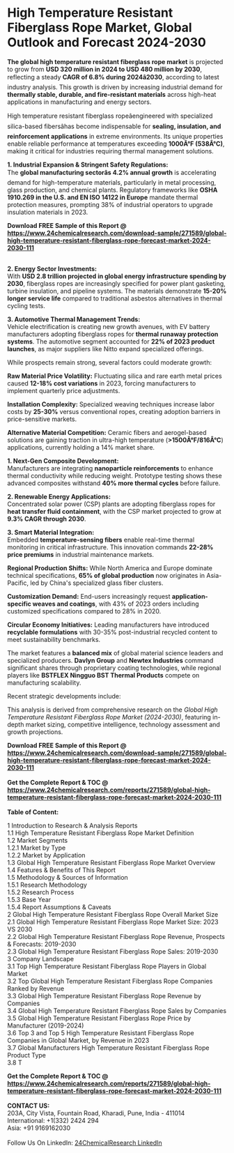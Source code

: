 <h1>High Temperature Resistant Fiberglass Rope Market, Global Outlook and Forecast 2024-2030</h1><p><strong>The global high temperature resistant fiberglass rope market</strong> is projected to grow from <strong>USD 320 million in 2024 to USD 480 million by 2030</strong>, reflecting a steady <strong>CAGR of 6.8% during 2024â2030</strong>, according to latest industry analysis. This growth is driven by increasing industrial demand for <strong>thermally stable, durable, and fire-resistant materials</strong> across high-heat applications in manufacturing and energy sectors.</p><p>High temperature resistant fiberglass ropeâengineered with specialized silica-based fibersâhas become indispensable for <strong>sealing, insulation, and reinforcement applications</strong> in extreme environments. Its unique properties enable reliable performance at temperatures exceeding <strong>1000Â°F (538Â°C)</strong>, making it critical for industries requiring thermal management solutions.</p><p><strong>1. Industrial Expansion &amp; Stringent Safety Regulations:</strong><br>
The <strong>global manufacturing sectorâs 4.2% annual growth</strong> is accelerating demand for high-temperature materials, particularly in metal processing, glass production, and chemical plants. Regulatory frameworks like <strong>OSHA 1910.269 in the U.S. and EN ISO 14122 in Europe</strong> mandate thermal protection measures, prompting 38% of industrial operators to upgrade insulation materials in 2023.</p><div><b>Download FREE Sample of this Report @ 
            <a href="https://www.24chemicalresearch.com/download-sample/271589/global-high-temperature-resistant-fiberglass-rope-forecast-market-2024-2030-111">
            https://www.24chemicalresearch.com/download-sample/271589/global-high-temperature-resistant-fiberglass-rope-forecast-market-2024-2030-111</a></b></div><br><p><strong>2. Energy Sector Investments:</strong><br>
With <strong>USD 2.8 trillion projected in global energy infrastructure spending by 2030</strong>, fiberglass ropes are increasingly specified for power plant gasketing, turbine insulation, and pipeline systems. The materials demonstrate <strong>15-20% longer service life</strong> compared to traditional asbestos alternatives in thermal cycling tests.</p><p><strong>3. Automotive Thermal Management Trends:</strong><br>
Vehicle electrification is creating new growth avenues, with EV battery manufacturers adopting fiberglass ropes for <strong>thermal runaway protection systems</strong>. The automotive segment accounted for <strong>22% of 2023 product launches</strong>, as major suppliers like Nitto expand specialized offerings.</p><p>While prospects remain strong, several factors could moderate growth:</p><p><strong>Raw Material Price Volatility:</strong> Fluctuating silica and rare earth metal prices caused <strong>12-18% cost variations</strong> in 2023, forcing manufacturers to implement quarterly price adjustments.</p><p><strong>Installation Complexity:</strong> Specialized weaving techniques increase labor costs by <strong>25-30%</strong> versus conventional ropes, creating adoption barriers in price-sensitive markets.</p><p><strong>Alternative Material Competition:</strong> Ceramic fibers and aerogel-based solutions are gaining traction in ultra-high temperature (<strong>&gt;1500Â°F/816Â°C</strong>) applications, currently holding a 14% market share.</p><p><strong>1. Next-Gen Composite Development:</strong><br>
Manufacturers are integrating <strong>nanoparticle reinforcements</strong> to enhance thermal conductivity while reducing weight. Prototype testing shows these advanced composites withstand <strong>40% more thermal cycles</strong> before failure.</p><p><strong>2. Renewable Energy Applications:</strong><br>
Concentrated solar power (CSP) plants are adopting fiberglass ropes for <strong>heat transfer fluid containment</strong>, with the CSP market projected to grow at <strong>9.3% CAGR through 2030</strong>.</p><p><strong>3. Smart Material Integration:</strong><br>
Embedded <strong>temperature-sensing fibers</strong> enable real-time thermal monitoring in critical infrastructure. This innovation commands <strong>22-28% price premiums</strong> in industrial maintenance markets.</p><p><strong>Regional Production Shifts:</strong> While North America and Europe dominate technical specifications, <strong>65% of global production</strong> now originates in Asia-Pacific, led by China's specialized glass fiber clusters.</p><p><strong>Customization Demand:</strong> End-users increasingly request <strong>application-specific weaves and coatings</strong>, with 43% of 2023 orders including customized specifications compared to 28% in 2020.</p><p><strong>Circular Economy Initiatives:</strong> Leading manufacturers have introduced <strong>recyclable formulations</strong> with 30-35% post-industrial recycled content to meet sustainability benchmarks.</p><p>The market features a <strong>balanced mix</strong> of global material science leaders and specialized producers. <strong>Davlyn Group</strong> and <strong>Newtex Industries</strong> command significant shares through proprietary coating technologies, while regional players like <strong>BSTFLEX Ningguo BST Thermal Products</strong> compete on manufacturing scalability.</p><p>Recent strategic developments include:</p><p>This analysis is derived from comprehensive research on the <em>Global High Temperature Resistant Fiberglass Rope Market (2024-2030)</em>, featuring in-depth market sizing, competitive intelligence, technology assessment and growth projections.</p><div><b>Download FREE Sample of this Report @ 
            <a href="https://www.24chemicalresearch.com/download-sample/271589/global-high-temperature-resistant-fiberglass-rope-forecast-market-2024-2030-111">
            https://www.24chemicalresearch.com/download-sample/271589/global-high-temperature-resistant-fiberglass-rope-forecast-market-2024-2030-111</a></b></div><br><div><b>Get the Complete Report & TOC @ 
            <a href="https://www.24chemicalresearch.com/reports/271589/global-high-temperature-resistant-fiberglass-rope-forecast-market-2024-2030-111">
            https://www.24chemicalresearch.com/reports/271589/global-high-temperature-resistant-fiberglass-rope-forecast-market-2024-2030-111</a></b></div><br>
            <b>Table of Content:</b><p>1 Introduction to Research & Analysis Reports<br />
    1.1 High Temperature Resistant Fiberglass Rope Market Definition<br />
    1.2 Market Segments<br />
        1.2.1 Market by Type<br />
        1.2.2 Market by Application<br />
    1.3 Global High Temperature Resistant Fiberglass Rope Market Overview<br />
    1.4 Features & Benefits of This Report<br />
    1.5 Methodology & Sources of Information<br />
        1.5.1 Research Methodology<br />
        1.5.2 Research Process<br />
        1.5.3 Base Year<br />
        1.5.4 Report Assumptions & Caveats<br />
2 Global High Temperature Resistant Fiberglass Rope Overall Market Size<br />
    2.1 Global High Temperature Resistant Fiberglass Rope Market Size: 2023 VS 2030<br />
    2.2 Global High Temperature Resistant Fiberglass Rope Revenue, Prospects & Forecasts: 2019-2030<br />
    2.3 Global High Temperature Resistant Fiberglass Rope Sales: 2019-2030<br />
3 Company Landscape<br />
    3.1 Top High Temperature Resistant Fiberglass Rope Players in Global Market<br />
    3.2 Top Global High Temperature Resistant Fiberglass Rope Companies Ranked by Revenue<br />
    3.3 Global High Temperature Resistant Fiberglass Rope Revenue by Companies<br />
    3.4 Global High Temperature Resistant Fiberglass Rope Sales by Companies<br />
    3.5 Global High Temperature Resistant Fiberglass Rope Price by Manufacturer (2019-2024)<br />
    3.6 Top 3 and Top 5 High Temperature Resistant Fiberglass Rope Companies in Global Market, by Revenue in 2023<br />
    3.7 Global Manufacturers High Temperature Resistant Fiberglass Rope Product Type<br />
    3.8 T</p><div><b>Get the Complete Report & TOC @ 
            <a href="https://www.24chemicalresearch.com/reports/271589/global-high-temperature-resistant-fiberglass-rope-forecast-market-2024-2030-111">
            https://www.24chemicalresearch.com/reports/271589/global-high-temperature-resistant-fiberglass-rope-forecast-market-2024-2030-111</a></b></div><br><b>CONTACT US:</b><br>
            203A, City Vista, Fountain Road, Kharadi, Pune, India - 411014<br>
            International: +1(332) 2424 294<br>
            Asia: +91 9169162030 <br><br>
            Follow Us On LinkedIn: <a href="https://www.linkedin.com/company/24chemicalresearch/">24ChemicalResearch LinkedIn</a>